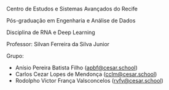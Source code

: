 Centro de Estudos e Sistemas Avançados do Recife

Pós-graduação em Engenharia e Análise de Dados

Disciplina de RNA e Deep Learning

Professor: Silvan Ferreira da Silva Junior 
 
Grupo:
* Anísio Pereira Batista Filho (apbf@cesar.school)
* Carlos Cezar Lopes de Mendonça (cclm@cesar.school)
* Rodolpho Victor França Valsconcelos (rvfv@cesar.school)